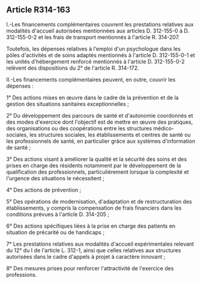 ## Article R314-163

I.-Les financements complémentaires couvrent les prestations relatives aux modalités d'accueil autorisées
mentionnées aux articles D. 312-155-0 à D. 312-155-0-2 et les frais de transport mentionnés à l'article R.
314-207.


Toutefois, les dépenses relatives à l'emploi d'un psychologue dans les pôles d'activités et de soins adaptés
mentionnés à l'article D. 312-155-0-1 et les unités d'hébergement renforcé mentionnés à l'article D.
312-155-0-2 relèvent des dispositions du 2° de l'article R. 314-172.

II.-Les financements complémentaires peuvent, en outre, couvrir les dépenses :

1° Des actions mises en œuvre dans le cadre de la prévention et de la gestion des situations sanitaires
exceptionnelles ;

2° Du développement des parcours de santé et d'autonomie coordonnés et des modes d'exercice dont
l'objectif est de mettre en œuvre des pratiques, des organisations ou des coopérations entre les structures
médico-sociales, les structures sociales, les établissements et centres de santé ou les professionnels de santé,
en particulier grâce aux systèmes d'information de santé ;

3° Des actions visant à améliorer la qualité et la sécurité des soins et des prises en charge des résidents
notamment par le développement de la qualification des professionnels, particulièrement lorsque la
complexité et l'urgence des situations le nécessitent ;

4° Des actions de prévention ;

5° Des opérations de modernisation, d'adaptation et de restructuration des établissements, y compris la
compensation de frais financiers dans les conditions prévues à l'article D. 314-205 ;

6° Des actions spécifiques liées à la prise en charge des patients en situation de précarité ou de handicaps ;

7° Les prestations relatives aux modalités d'accueil expérimentales relevant du 12° du I de l'article L. 312-1,
ainsi que celles relatives aux structures autorisées dans le cadre d'appels à projet à caractère innovant ;

8° Des mesures prises pour renforcer l'attractivité de l'exercice des professions.

